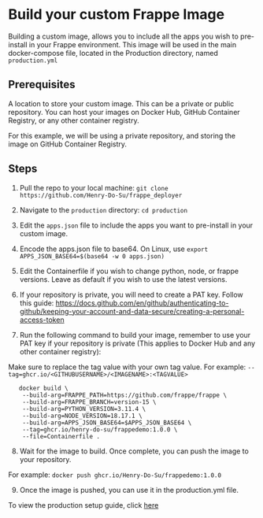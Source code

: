 # Build your custom Frappe Image

Building a custom image, allows you to include all the apps you wish to pre-install in your Frappe environment.
This image will be used in the main docker-compose file, located in the Production directory, named `production.yml` 

## Prerequisites
A location to store your custom image. This can be a private or public repository.
You can host your images on Docker Hub, GitHub Container Registry, or any other container registry.

 For this example, we will be using a private repository, and storing the image on GitHub Container Registry.
 
## Steps
1. Pull the repo to your local machine: `git clone https://github.com/Henry-Do-Su/frappe_deployer`

2. Navigate to the `production` directory: `cd production`

3. Edit the `apps.json` file to include the apps you want to pre-install in your custom image.

4. Encode the apps.json file to base64. On Linux, use `export APPS_JSON_BASE64=$(base64 -w 0 apps.json)`

5. Edit the Containerfile if you wish to change python, node, or frappe versions. Leave as default if you wish to use the latest versions.

6. If your repository is private, you will need to create a PAT key. Follow this guide: https://docs.github.com/en/github/authenticating-to-github/keeping-your-account-and-data-secure/creating-a-personal-access-token

7. Run the following command to build your image, remember to use your PAT key if your repository is private (This applies to Docker Hub and any other container registry): 

Make sure to replace the tag value with your own tag value. For example: `--tag=ghcr.io/<GITHUBUSERNAME>/<IMAGENAME>:<TAGVALUE>`

```
   docker build \
    --build-arg=FRAPPE_PATH=https://github.com/frappe/frappe \
    --build-arg=FRAPPE_BRANCH=version-15 \
    --build-arg=PYTHON_VERSION=3.11.4 \
    --build-arg=NODE_VERSION=18.17.1 \
    --build-arg=APPS_JSON_BASE64=$APPS_JSON_BASE64 \
    --tag=ghcr.io/henry-do-su/frappedemo:1.0.0 \
    --file=Containerfile .
```
8. Wait for the image to build. Once complete, you can push the image to your repository. 

For example: `docker push ghcr.io/Henry-Do-Su/frappedemo:1.0.0`

9. Once the image is pushed, you can use it in the production.yml file.

To view the production setup guide, click [here](../documentation/production.md)
